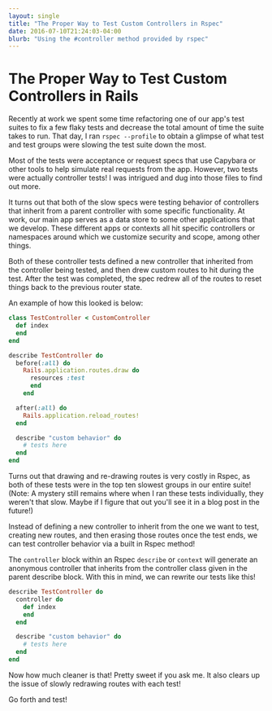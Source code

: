 ```yaml
---
layout: single
title: "The Proper Way to Test Custom Controllers in Rspec"
date: 2016-07-10T21:24:03-04:00
blurb: "Using the #controller method provided by rspec"
---
```


# The Proper Way to Test Custom Controllers in Rails

Recently at work we spent some time refactoring one of our app's test suites to fix a few flaky tests and decrease the total amount of time the suite takes to run. That day, I ran `rspec --profile` to obtain a glimpse of what test and test groups were slowing the test suite down the most.

Most of the tests were acceptance or request specs that use Capybara or other tools to help simulate real requests from the app. However, two tests were actually controller tests! I was intrigued and dug into those files to find out more.

It turns out that both of the slow specs were testing behavior of controllers that inherit from a parent controller with some specific functionality. At work, our main app serves as a data store to some other applications that we develop. These different apps or contexts all hit specific controllers or namespaces around which we customize security and scope, among other things.

Both of these controller tests defined a new controller that inherited from the controller being tested, and then drew custom routes to hit during the test. After the test was completed, the spec redrew all of the routes to reset things back to the previous router state.

An example of how this looked is below:

```ruby
class TestController < CustomController
  def index
  end
end

describe TestController do
  before(:all) do
    Rails.application.routes.draw do
      resources :test
      end
    end

  after(:all) do    
    Rails.application.reload_routes!    
  end   

  describe "custom behavior" do
    # tests here
  end
end
```

Turns out that drawing and re-drawing routes is very costly in Rspec, as both of these tests were in the top ten slowest groups in our entire suite! (Note: A mystery still remains where when I ran these tests individually, they weren't that slow. Maybe if I figure that out you'll see it in a blog post in the future!)

Instead of defining a new controller to inherit from the one we want to test, creating new routes, and then erasing those routes once the test ends, we can test controller behavior via a built in Rspec method!

The `controller` block within an Rspec `describe` or `context` will generate an anonymous controller that inherits from the controller class given in the parent describe block. With this in mind, we can rewrite our tests like this!

```ruby
describe TestController do
  controller do
    def index
    end
  end

  describe "custom behavior" do
    # tests here
  end
end
```

Now how much cleaner is that! Pretty sweet if you ask me. It also clears up the issue of slowly redrawing routes with each test!

Go forth and test!
